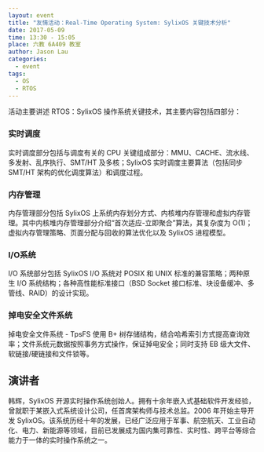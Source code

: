 ```yaml
---
layout: event
title: "友情活动：Real-Time Operating System: SylixOS 关键技术分析"
date: 2017-05-09
time: 13:30 - 15:05
place: 六教 6A409 教室
author: Jason Lau
categories:
  - event
tags:
  - OS
  - RTOS
---
```


活动主要讲述 RTOS：SylixOS 操作系统关键技术，其主要内容包括四部分：

### 实时调度

实时调度部分包括与调度有关的 CPU 关键组成部分：MMU、CACHE、流水线、多发射、乱序执行、SMT/HT 及多核；SylixOS 实时调度主要算法（包括同步 SMT/HT 架构的优化调度算法）和调度过程。

### 内存管理

内存管理部分包括 SylixOS 上系统内存划分方式、内核堆内存管理和虚拟内存管理。其中内核堆内存管理部分介绍“首次适应-立即聚合”算法，其复杂度为 O(1)；虚拟内存管理策略、页面分配与回收的算法优化以及 SylixOS 进程模型。

### I/O系统

I/O 系统部分包括 SylixOS I/O 系统对 POSIX 和 UNIX 标准的兼容策略；两种原生 I/O 系统结构；各种高性能标准接口（BSD Socket 接口标准、块设备缓冲、多管线、RAID）的设计实现。

### 掉电安全文件系统

掉电安全文件系统 - TpsFS 使用 B+ 树存储结构，结合哈希索引方式提高查询效率；文件系统元数据按照事务方式操作，保证掉电安全；同时支持 EB 级大文件、软链接/硬链接和文件锁等。

## 演讲者

韩辉，SylixOS 开源实时操作系统创始人。拥有十余年嵌入式基础软件开发经验，曾就职于某嵌入式系统设计公司，任首席架构师与技术总监。2006 年开始主导开发 SylixOS。该系统历经十年的发展，已经广泛应用于军事、航空航天、工业自动化、电力、新能源等领域，目前已发展成为国内集可靠性、实时性、跨平台等综合能力于一体的实时操作系统之一。
